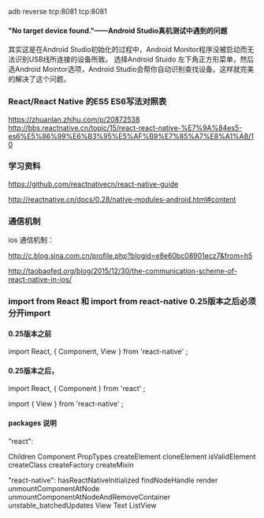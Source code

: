 adb reverse tcp:8081 tcp:8081


#### "No target device found."——Android Studio真机测试中遇到的问题

  其实这是在Android Studio初始化的过程中，Android Monitor程序没被启动而无法识别USB线所连接的设备所致。 选择Android Stuido 左下角正方形菜单，然后选Android Mointor选项，Android Studio会帮你自动识别查找设备。这样就完美的解决了这个问题。

### React/React Native 的ES5 ES6写法对照表

https://zhuanlan.zhihu.com/p/20872538
http://bbs.reactnative.cn/topic/15/react-react-native-%E7%9A%84es5-es6%E5%86%99%E6%B3%95%E5%AF%B9%E7%85%A7%E8%A1%A8/10

### 学习资料

https://github.com/reactnativecn/react-native-guide

http://reactnative.cn/docs/0.28/native-modules-android.html#content

### 通信机制

ios 通信机制：

http://c.blog.sina.com.cn/profile.php?blogid=e8e60bc08901ecz7&from=h5

http://taobaofed.org/blog/2015/12/30/the-communication-scheme-of-react-native-in-ios/

### import from React 和 import from react-native 0.25版本之后必须分开import


#### 0.25版本之前

import React, {
    Component,
    View
} from  'react-native' ;


#### 0.25版本之后，

import React, {
  Component
} from  'react' ;

import {
View
} from  'react-native' ;

#### packages 说明
"react":

Children
Component
PropTypes
createElement
cloneElement
isValidElement
createClass
createFactory
createMixin

"react-native":
hasReactNativeInitialized
findNodeHandle
render
unmountComponentAtNode
unmountComponentAtNodeAndRemoveContainer
unstable_batchedUpdates
View
Text
ListView
